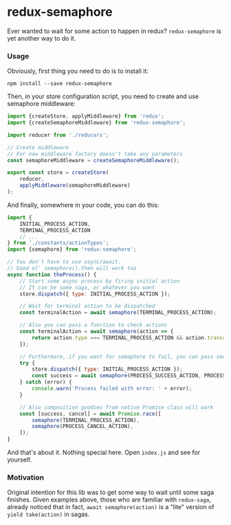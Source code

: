 # redux-semaphore

Ever wanted to wait for some action to happen in redux? `redux-semaphore` is yet another way to do it.

### Usage

Obviously, first thing you need to do is to install it:

`npm install --save redux-semaphore`

Then, in your store configuration script, you need to create and use semaphore middleware:

```javascript
import {createStore, applyMiddleware} from 'redux';
import {createSemaphoreMiddleware} from 'redux-semaphore';

import reducer from './reducers';

// Create middleware
// For now middleware factory doesn't take any parameters 
const semaphoreMiddleware = createSemaphoreMiddleware();

export const store = createStore(
    reducer,
    applyMiddleware(semaphoreMiddleware)
);
```

And finally, somewhere in your code, you can do this:

```javascript
import {
    INITIAL_PROCESS_ACTION,
    TERMINAL_PROCESS_ACTION
    // ...
} from './constants/actionTypes';
import {semaphore} from 'redux-semaphore';

// You don't have to use async/await.
// Good ol' semaphore().then will work too
async function theProcess() {
    // Start some async process by firing initial action
    // It can be some saga, or whatever you want
    store.dispatch({ type: INITIAL_PROCESS_ACTION });

    // Wait for terminal action to be dispatched
    const terminalAction = await semaphore(TERMINAL_PROCESS_ACTION);

    // Also you can pass a function to check actions
    const terminalAction = await semaphore(action => {
        return action.type === TERMINAL_PROCESS_ACTION && action.transactionId === transactionId;
    });

    // Furthermore, if you want for semaphore to fail, you can pass second action checker
    try {
        store.dispatch({ type: INITIAL_PROCESS_ACTION });    
        const success = await semaphore(PROCESS_SUCCESS_ACTION, PROCESS_FAIL_ACTION);
    } catch (error) {
        console.warn('Process failed with error: ' + error);
    }

    // Also composition goodies from native Promise class will work
    const [success, cancel] = await Promise.race([
        semaphore(TERMINAL_PROCESS_ACTION),
        semaphore(PROCESS_CANCEL_ACTION),
    ]);
}
```

And that's about it. Nothing special here. Open `index.js` and see for yourself.

### Motivation

Original intention for this lib was to get some way to wait until some saga finishes.
Given examples above, those who are familiar with `redux-saga`, already noticed that in fact,
`await semaphore(action)` is a "lite" version of `yield take(action)` in sagas.